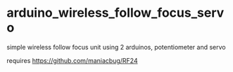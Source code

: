 # arduino_wireless_follow_focus_servo
simple wireless follow focus unit using 2 arduinos, potentiometer and servo

requires https://github.com/maniacbug/RF24
